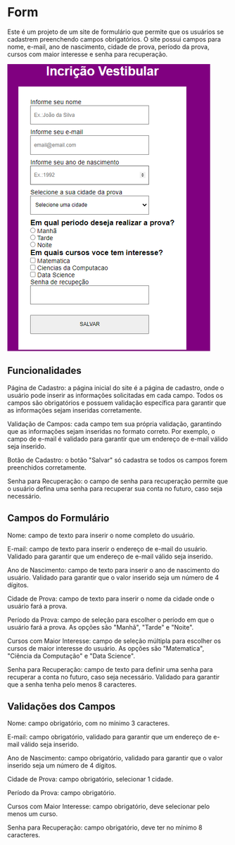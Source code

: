 # Form

Este é um projeto de um site de formulário que permite que os usuários se cadastrem preenchendo campos obrigatórios. O site possui campos para nome, e-mail, ano de nascimento, cidade de prova, período da prova, cursos com maior interesse e senha para recuperação.

<img src ="https://github.com/LucasW97/Form/blob/main/fotos/1.png">

## Funcionalidades
Página de Cadastro: a página inicial do site é a página de cadastro, onde o usuário pode inserir as informações solicitadas em cada campo. Todos os campos são obrigatórios e possuem validação específica para garantir que as informações sejam inseridas corretamente.

Validação de Campos: cada campo tem sua própria validação, garantindo que as informações sejam inseridas no formato correto. Por exemplo, o campo de e-mail é validado para garantir que um endereço de e-mail válido seja inserido.

Botão de Cadastro: o botão "Salvar" só cadastra se todos os campos forem preenchidos corretamente.

Senha para Recuperação: o campo de senha para recuperação permite que o usuário defina uma senha para recuperar sua conta no futuro, caso seja necessário.

## Campos do Formulário
Nome: campo de texto para inserir o nome completo do usuário.

E-mail: campo de texto para inserir o endereço de e-mail do usuário. Validado para garantir que um endereço de e-mail válido seja inserido.

Ano de Nascimento: campo de texto para inserir o ano de nascimento do usuário. Validado para garantir que o valor inserido seja um número de 4 dígitos.

Cidade de Prova: campo de texto para inserir o nome da cidade onde o usuário fará a prova.

Período da Prova: campo de seleção para escolher o período em que o usuário fará a prova. As opções são "Manhã", "Tarde" e "Noite".

Cursos com Maior Interesse: campo de seleção múltipla para escolher os cursos de maior interesse do usuário. As opções são "Matematica", "Ciência da Computação" e "Data Science".

Senha para Recuperação: campo de texto para definir uma senha para recuperar a conta no futuro, caso seja necessário. Validado para garantir que a senha tenha pelo menos 8 caracteres.

## Validações dos Campos

Nome: campo obrigatório, com no mínimo 3 caracteres.

E-mail: campo obrigatório, validado para garantir que um endereço de e-mail válido seja inserido.

Ano de Nascimento: campo obrigatório, validado para garantir que o valor inserido seja um número de 4 dígitos.

Cidade de Prova: campo obrigatório, selecionar 1 cidade.

Período da Prova: campo obrigatório.

Cursos com Maior Interesse: campo obrigatório, deve selecionar pelo menos um curso.

Senha para Recuperação: campo obrigatório, deve ter no mínimo 8 caracteres.
